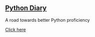 ## [Python Diary](https://github.com/vineethraik/pythondiary/blob/main/src/README.md)
A road towards better Python proficiency

[Click here](https://github.com/vineethraik/pythondiary/blob/main/src/variables-expressions-statements/README.md)
